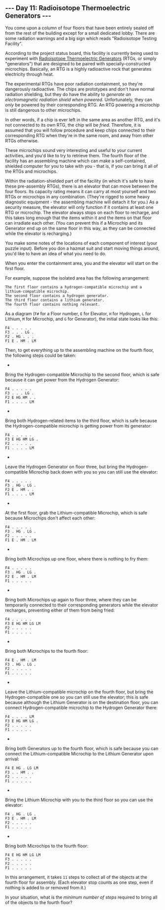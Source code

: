 ## --- Day 11: Radioisotope Thermoelectric Generators ---

You come upon a column of four floors that have been entirely sealed off from the rest of the building except for a small dedicated lobby. There are some radiation warnings and a big sign which reads "Radioisotope Testing Facility".

According to the project status board, this facility is currently being used to experiment with [Radioisotope Thermoelectric Generators](https://en.wikipedia.org/wiki/Radioisotope_thermoelectric_generator) (RTGs, or simply "generators") that are designed to be paired with specially-constructed microchips. Basically, an RTG is a highly radioactive rock that generates electricity through heat.

The experimental RTGs have poor radiation containment, so they're dangerously radioactive. The chips are prototypes and don't have normal radiation shielding, but they do have the ability to _generate an electromagnetic radiation shield when powered_. Unfortunately, they can _only_ be powered by their corresponding RTG. An RTG powering a microchip is still dangerous to other microchips.

In other words, if a chip is ever left in the same area as another RTG, and it's not connected to its own RTG, the chip will be _fried_. Therefore, it is assumed that you will follow procedure and keep chips connected to their corresponding RTG when they're in the same room, and away from other RTGs otherwise.

These microchips sound very interesting and useful to your current activities, and you'd like to try to retrieve them. The fourth floor of the facility has an assembling machine which can make a self-contained, shielded computer for you to take with you - that is, if you can bring it all of the RTGs and microchips.

Within the radiation-shielded part of the facility (in which it's safe to have these pre-assembly RTGs), there is an elevator that can move between the four floors. Its capacity rating means it can carry at most yourself and two RTGs or microchips in any combination. (They're rigged to some heavy diagnostic equipment - the assembling machine will detach it for you.) As a security measure, the elevator will only function if it contains at least one RTG or microchip. The elevator always stops on each floor to recharge, and this takes long enough that the items within it and the items on that floor can irradiate each other. (You can prevent this if a Microchip and its Generator end up on the same floor in this way, as they can be connected while the elevator is recharging.)

You make some notes of the locations of each component of interest (your puzzle input). Before you don a hazmat suit and start moving things around, you'd like to have an idea of what you need to do.

When you enter the containment area, you and the elevator will start on the first floor.

For example, suppose the isolated area has the following arrangement:

```
The first floor contains a hydrogen-compatible microchip and a lithium-compatible microchip.
The second floor contains a hydrogen generator.
The third floor contains a lithium generator.
The fourth floor contains nothing relevant.
```

As a diagram (`F#` for a Floor number, `E` for Elevator, `H` for Hydrogen, `L` for Lithium, `M` for Microchip, and `G` for Generator), the initial state looks like this:

```
F4 . . . . .  
F3 . . . LG .  
F2 . HG . . .  
F1 E . HM . LM
```

Then, to get everything up to the assembling machine on the fourth floor, the following steps could be taken:

- 

Bring the Hydrogen-compatible Microchip to the second floor, which is safe because it can get power from the Hydrogen Generator:

```
F4 . . . . .  
F3 . . . LG .  
F2 E HG HM . .  
F1 . . . . LM
```
- 

Bring both Hydrogen-related items to the third floor, which is safe because the Hydrogen-compatible microchip is getting power from its generator:

```
F4 . . . . .  
F3 E HG HM LG .  
F2 . . . . .  
F1 . . . . LM
```
- 

Leave the Hydrogen Generator on floor three, but bring the Hydrogen-compatible Microchip back down with you so you can still use the elevator:

```
F4 . . . . .  
F3 . HG . LG .  
F2 E . HM . .  
F1 . . . . LM
```
- 

At the first floor, grab the Lithium-compatible Microchip, which is safe because Microchips don't affect each other:

```
F4 . . . . .  
F3 . HG . LG .  
F2 . . . . .  
F1 E . HM . LM
```
- 

Bring both Microchips up one floor, where there is nothing to fry them:

```
F4 . . . . .  
F3 . HG . LG .  
F2 E . HM . LM 
F1 . . . . .
```
- 

Bring both Microchips up again to floor three, where they can be temporarily connected to their corresponding generators while the elevator recharges, preventing either of them from being fried:

```
F4 . . . . .  
F3 E HG HM LG LM 
F2 . . . . .  
F1 . . . . .
```
- 

Bring both Microchips to the fourth floor:

```
F4 E . HM . LM 
F3 . HG . LG .  
F2 . . . . .  
F1 . . . . .
```
- 

Leave the Lithium-compatible microchip on the fourth floor, but bring the Hydrogen-compatible one so you can still use the elevator; this is safe because although the Lithium Generator is on the destination floor, you can connect Hydrogen-compatible microchip to the Hydrogen Generator there:

```
F4 . . . . LM 
F3 E HG HM LG .  
F2 . . . . .  
F1 . . . . .
```
- 

Bring both Generators up to the fourth floor, which is safe because you can connect the Lithium-compatible Microchip to the Lithium Generator upon arrival:

```
F4 E HG . LG LM 
F3 . . HM . .  
F2 . . . . .  
F1 . . . . .
```
- 

Bring the Lithium Microchip with you to the third floor so you can use the elevator:

```
F4 . HG . LG .  
F3 E . HM . LM 
F2 . . . . .  
F1 . . . . .
```
- 

Bring both Microchips to the fourth floor:

```
F4 E HG HM LG LM 
F3 . . . . .  
F2 . . . . .  
F1 . . . . .
```

In this arrangement, it takes `11` steps to collect all of the objects at the fourth floor for assembly. (Each elevator stop counts as one step, even if nothing is added to or removed from it.)

In your situation, what is the _minimum number of steps_ required to bring all of the objects to the fourth floor?

